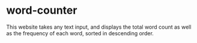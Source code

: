 # word-counter

This website takes any text input, and displays the total word count as well as the frequency of each word, sorted in descending order.
